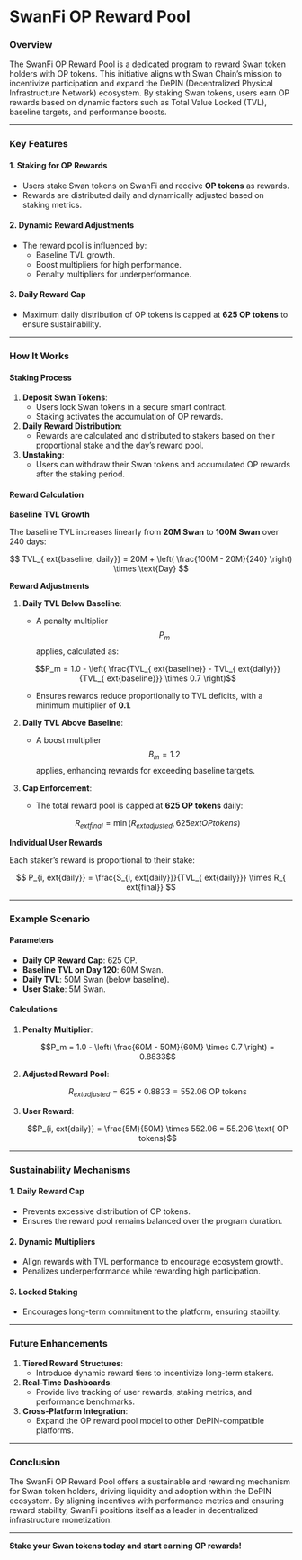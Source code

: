 # SwanFi OP Reward Pool

### Overview

The SwanFi OP Reward Pool is a dedicated program to reward Swan token holders with OP tokens. This initiative aligns with Swan Chain’s mission to incentivize participation and expand the DePIN (Decentralized Physical Infrastructure Network) ecosystem. By staking Swan tokens, users earn OP rewards based on dynamic factors such as Total Value Locked (TVL), baseline targets, and performance boosts.

***

### Key Features

#### 1. Staking for OP Rewards

* Users stake Swan tokens on SwanFi and receive **OP tokens** as rewards.
* Rewards are distributed daily and dynamically adjusted based on staking metrics.

#### 2. Dynamic Reward Adjustments

* The reward pool is influenced by:
  * Baseline TVL growth.
  * Boost multipliers for high performance.
  * Penalty multipliers for underperformance.

#### 3. Daily Reward Cap

* Maximum daily distribution of OP tokens is capped at **625 OP tokens** to ensure sustainability.

***

### How It Works

#### Staking Process

1. **Deposit Swan Tokens**:
   * Users lock Swan tokens in a secure smart contract.
   * Staking activates the accumulation of OP rewards.
2. **Daily Reward Distribution**:
   * Rewards are calculated and distributed to stakers based on their proportional stake and the day’s reward pool.
3. **Unstaking**:
   * Users can withdraw their Swan tokens and accumulated OP rewards after the staking period.

#### Reward Calculation

**Baseline TVL Growth**

The baseline TVL increases linearly from **20M Swan** to **100M Swan** over 240 days:

$$
TVL_{ ext{baseline, daily}} = 20M + \left( \frac{100M - 20M}{240} \right) \times \text{Day}
$$



**Reward Adjustments**

1.  **Daily TVL Below Baseline**:

    * A penalty multiplier $$P_m$$ applies, calculated as:

    $$P_m = 1.0 - \left( \frac{TVL_{ ext{baseline}} - TVL_{ ext{daily}}}{TVL_{ ext{baseline}}} \times 0.7 \right)$$

    * Ensures rewards reduce proportionally to TVL deficits, with a minimum multiplier of **0.1**.
2. **Daily TVL Above Baseline**:
   * A boost multiplier $$B_m = 1.2$$ applies, enhancing rewards for exceeding baseline targets.
3.  **Cap Enforcement**:

    * The total reward pool is capped at **625 OP tokens** daily:

    $$R_{ ext{final}} = \min\left(R_{ ext{adjusted}}, 625 ext{ OP tokens}\right)$$

**Individual User Rewards**

Each staker’s reward is proportional to their stake:

$$
P_{i, ext{daily}} = \frac{S_{i, ext{daily}}}{TVL_{ ext{daily}}} \times R_{ ext{final}}
$$

***

### Example Scenario

#### Parameters

* **Daily OP Reward Cap**: 625 OP.
* **Baseline TVL on Day 120**: 60M Swan.
* **Daily TVL**: 50M Swan (below baseline).
* **User Stake**: 5M Swan.

#### Calculations

1.  **Penalty Multiplier**:

    $$P_m = 1.0 - \left( \frac{60M - 50M}{60M} \times 0.7 \right) = 0.8833$$
2.  **Adjusted Reward Pool**:

    $$R_{ ext{adjusted}} = 625 \times 0.8833 = 552.06 \text{ OP tokens}$$
3.  **User Reward**:

    $$P_{i, ext{daily}} = \frac{5M}{50M} \times 552.06 = 55.206 \text{ OP tokens}$$

***

### Sustainability Mechanisms

#### 1. Daily Reward Cap

* Prevents excessive distribution of OP tokens.
* Ensures the reward pool remains balanced over the program duration.

#### 2. Dynamic Multipliers

* Align rewards with TVL performance to encourage ecosystem growth.
* Penalizes underperformance while rewarding high participation.

#### 3. Locked Staking

* Encourages long-term commitment to the platform, ensuring stability.

***

### Future Enhancements

1. **Tiered Reward Structures**:
   * Introduce dynamic reward tiers to incentivize long-term stakers.
2. **Real-Time Dashboards**:
   * Provide live tracking of user rewards, staking metrics, and performance benchmarks.
3. **Cross-Platform Integration**:
   * Expand the OP reward pool model to other DePIN-compatible platforms.

***

### Conclusion

The SwanFi OP Reward Pool offers a sustainable and rewarding mechanism for Swan token holders, driving liquidity and adoption within the DePIN ecosystem. By aligning incentives with performance metrics and ensuring reward stability, SwanFi positions itself as a leader in decentralized infrastructure monetization.

***

**Stake your Swan tokens today and start earning OP rewards!**
